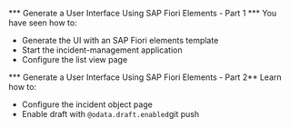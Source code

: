 *** Generate a User Interface Using SAP Fiori Elements - Part 1 ***
You have seen how to:
- Generate the UI with an SAP Fiori elements template
- Start the incident-management application
- Configure the list view page

*** Generate a User Interface Using SAP Fiori Elements - Part 2**
Learn how to:
- Configure the incident object page
- Enable draft with `@odata.draft.enabled`git push
